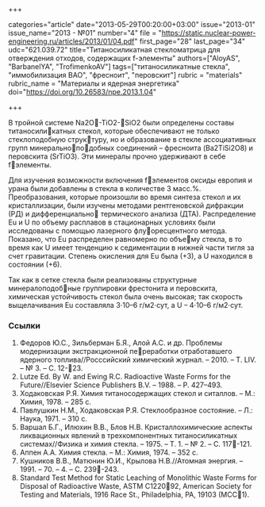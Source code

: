 +++

categories="article"
date="2013-05-29T00:20:00+03:00"
issue="2013-01"
issue_name="2013 - №01"
number="4"
file = "https://static.nuclear-power-engineering.ru/articles/2013/01/04.pdf"
first_page="28"
last_page="34"
udc="621.039.72"
title="Титаносиликатная стекломатрица для отверждения отходов, содержащих f-элементы"
authors=["AloyAS", "BarbanelYA", "TrofimenkoAV"]
tags=["титаносиликатные стекла", "иммобилизация ВАО", "фресноит", "перовскит"]
rubric = "materials"
rubric_name = "Материалы и ядерная энергетика"
doi="https://doi.org/10.26583/npe.2013.1.04"

+++

В тройной системе Na2O-TiO2-SiO2 были определены составы титаносиликатных стекол, которые обеспечивают не только стеклоподобную структуру, но и образование в стекле ассоциативных групп минеральноподобных соединений – фресноита (Ba2TiSi2O8) и перовскита (SrTiO3). Эти минералы прочно удерживают в себе fэлементы.

Для изучения возможности включения fэлементов оксиды европия и урана были добавлены в стекла в количестве 3 масс.%. Преобразования, которые произошли во время синтеза стекол и их кристаллизации, были изучены методами рентгеновской дифракции (РД) и дифференциально термического анализа (ДТА). Распределение Eu и U по объему расплавов в стационарных условиях были исследованы с помощью лазерного флуоресцентного метода. Показано, что Eu распределен равномерно по объему стекла, в то время как U имеет тенденцию к седиментации в нижней части тигля за счет гравитации. Степень окисления для Еu была (+3), а U находился в состоянии (+6).

Так как в сетке стекла были реализованы структурные минералоподобные группировки фрестонита и перовскита, химическая устойчивость стекол была очень высокая; так скорость выщелачивания Еu составляла 3⋅10–6 г/м2⋅сут, а U – 4⋅10–6 г/м2⋅сут.

### Ссылки

1. Федоров Ю.С., Зильберман Б.Я., Алой А.С. и др. Проблемы модернизации экстракционной переработки отработавшего ядерного топлива//Росссийский химический журнал. – 2010. – Т. LIV. – № 3. – С. 12-23.
2. Lutze Ed. By W. and Ewing R.C. Radioactive Waste Forms for the Future//Elsevier Science Publishers B.V. – 1988. – P. 427–493.
3. Ходаковская Р.Я. Химия титаносодержащих стекол и ситаллов. – М.: Химия, 1978. – 285 c.
4. Павлушкин Н.М., Ходаковская Р.Я. Стеклообразное состояние. – Л.: Наука, 1971. – 310 с.
5. Варшал Б.Г., Илюхин В.В., Блов Н.В. Кристаллохимические аспекты ликвационных явлений в трехкомпонентных титаносиликатных системах//Физика и химия стекла. – 1975. – Т. 1. – № 2. – С. 117-121.
6. Аппен А.А. Химия стекла. – М.: Химия, 1974. – 352 с.
7. Кушников В.В., Матюнин Ю.И., Крылова Н.В.//Атомная энергия. – 1991. – 70. – 4. – С. 239-243.
8. Standard Test Method for Static Leaching of Monolithic Waste Forms for Disposal of Radioactive Waste, ASTM C122092, American Society for Testing and Materials, 1916 Race St., Philadelphia, PA, 19103 (MCC1).